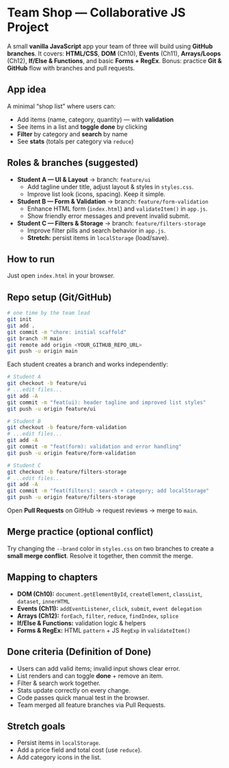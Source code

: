 # Team Shop — Collaborative JS Project

A small **vanilla JavaScript** app your team of three will build using **GitHub branches**.
It covers: **HTML/CSS**, **DOM** (Ch10), **Events** (Ch11), **Arrays/Loops** (Ch12), **If/Else & Functions**, and basic **Forms + RegEx**.
Bonus: practice **Git & GitHub** flow with branches and pull requests.

## App idea
A minimal “shop list” where users can:
- Add items (name, category, quantity) — with **validation**
- See items in a list and **toggle done** by clicking
- **Filter** by category and **search** by name
- See **stats** (totals per category via `reduce`)

## Roles & branches (suggested)
- **Student A — UI & Layout** → branch: `feature/ui`
  - Add tagline under title, adjust layout & styles in `styles.css`.
  - Improve list look (icons, spacing). Keep it simple.
- **Student B — Form & Validation** → branch: `feature/form-validation`
  - Enhance HTML form (`index.html`) and `validateItem()` in `app.js`.
  - Show friendly error messages and prevent invalid submit.
- **Student C — Filters & Storage** → branch: `feature/filters-storage`
  - Improve filter pills and search behavior in `app.js`.
  - **Stretch:** persist items in `localStorage` (load/save).

## How to run
Just open `index.html` in your browser.

## Repo setup (Git/GitHub)
```bash
# one time by the team lead
git init
git add .
git commit -m "chore: initial scaffold"
git branch -M main
git remote add origin <YOUR_GITHUB_REPO_URL>
git push -u origin main
```

Each student creates a branch and works independently:
```bash
# Student A
git checkout -b feature/ui
# ...edit files...
git add -A
git commit -m "feat(ui): header tagline and improved list styles"
git push -u origin feature/ui

# Student B
git checkout -b feature/form-validation
# ...edit files...
git add -A
git commit -m "feat(form): validation and error handling"
git push -u origin feature/form-validation

# Student C
git checkout -b feature/filters-storage
# ...edit files...
git add -A
git commit -m "feat(filters): search + category; add localStorage"
git push -u origin feature/filters-storage
```

Open **Pull Requests** on GitHub → request reviews → merge to `main`.

## Merge practice (optional conflict)
Try changing the `--brand` color in `styles.css` on two branches to create a **small merge conflict**. Resolve it together, then commit the merge.

## Mapping to chapters
- **DOM (Ch10):** `document.getElementById`, `createElement`, `classList`, `dataset`, `innerHTML`
- **Events (Ch11):** `addEventListener`, `click`, `submit`, `event delegation`
- **Arrays (Ch12):** `forEach`, `filter`, `reduce`, `findIndex`, `splice`
- **If/Else & Functions:** validation logic & helpers
- **Forms & RegEx:** HTML `pattern` + JS `RegExp` in `validateItem()`

## Done criteria (Definition of Done)
- Users can add valid items; invalid input shows clear error.
- List renders and can toggle **done** + remove an item.
- Filter & search work together.
- Stats update correctly on every change.
- Code passes quick manual test in the browser.
- Team merged all feature branches via Pull Requests.

## Stretch goals
- Persist items in `localStorage`.
- Add a price field and total cost (use `reduce`).
- Add category icons in the list.
